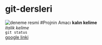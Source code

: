 # git-dersleri

![deneme resmi](https://upload.wikimedia.org/wikipedia/commons/d/d5/Replay_Button.png)
#Projnin Amacı
**kalın kelime**<br/>
*italik kelime*<br/>
`git status`<br/>
[google linki](https://google.com)<br/>
